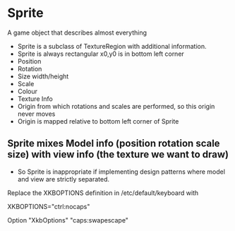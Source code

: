 # Sprite
A game object that describes almost everything
* Sprite is a subclass of TextureRegion with additional information.
* Sprite is always rectangular x0,y0 is in bottom left corner
* Position
* Rotation
* Size width/height
* Scale
* Colour
* Texture Info
* Origin from which rotations and scales are performed, so this origin never moves
* Origin is mapped relative to bottom left corner of Sprite

## Sprite mixes Model info (position rotation scale size) with view info (the texture we want to draw)
* So Sprite is inappropriate if implementing design patterns where model and view are strictly separated.


Replace the XKBOPTIONS definition in /etc/default/keyboard with

XKBOPTIONS="ctrl:nocaps"

Option "XkbOptions" "caps:swapescape"
